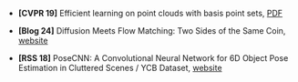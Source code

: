 * **[CVPR 19]** Efficient learning on point clouds with basis point sets, [PDF](https://openaccess.thecvf.com/content_ICCV_2019/papers/Prokudin_Efficient_Learning_on_Point_Clouds_With_Basis_Point_Sets_ICCV_2019_paper.pdf)

* **[Blog 24]** Diffusion Meets Flow Matching: Two Sides of the Same Coin, [website](http://diffusionflow.github.io/)

* **[RSS 18]** PoseCNN: A Convolutional Neural Network for 6D Object Pose Estimation in Cluttered Scenes / YCB Dataset, [website](https://rse-lab.cs.washington.edu/projects/posecnn/)
